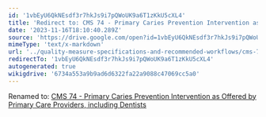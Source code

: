 ```yaml
---
id: '1vbEyU6QkNEsdf3r7hkJs9i7pQWoUK9a6T1zKkU5cXL4'
title: 'Redirect to: CMS 74 - Primary Caries Prevention Intervention as Offered by Primary Care Providers, including Dentists'
date: '2023-11-16T18:10:40.289Z'
source: 'https://drive.google.com/open?id=1vbEyU6QkNEsdf3r7hkJs9i7pQWoUK9a6T1zKkU5cXL4'
mimeType: 'text/x-markdown'
url: '../quality-measure-specifications-and-recommended-workflows/cms-74-primary-caries-prevention-intervention-as-offered-by-primary-care-providers-including-dentists.md'
redirectTo: '1vbEyU6QkNEsdf3r7hkJs9i7pQWoUK9a6T1zKkU5cXL4'
autogenerated: true
wikigdrive: '6734a553a9b9ad6d6322fa22a9088c47069cc5a0'
---
```

Renamed to: [CMS 74 - Primary Caries Prevention Intervention as Offered by Primary Care Providers, including Dentists](../quality-measure-specifications-and-recommended-workflows/cms-74-primary-caries-prevention-intervention-as-offered-by-primary-care-providers-including-dentists.md)
